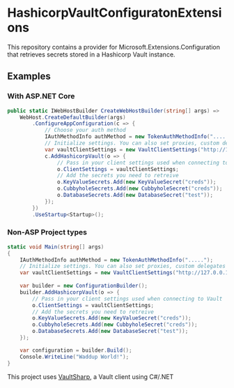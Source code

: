 # HashicorpVaultConfiguratonExtensions
This repository contains a provider for Microsoft.Extensions.Configuration that retrieves secrets stored in a Hashicorp Vault instance.  

## Examples

### With ASP.NET Core

```csharp
public static IWebHostBuilder CreateWebHostBuilder(string[] args) =>
    WebHost.CreateDefaultBuilder(args)
        .ConfigureAppConfiguration(c => {
            // Choose your auth method
            IAuthMethodInfo authMethod = new TokenAuthMethodInfo(".....");
            // Initialize settings. You can also set proxies, custom delegates etc. here.
            var vaultClientSettings = new VaultClientSettings("http://127.0.0.1:8200", authMethod);
            c.AddHashicorpVault(o => {
                // Pass in your client settings used when connecting to Vault
                o.ClientSettings = vaultClientSettings;
                // Add the secrets you need to retreive
                o.KeyValueSecrets.Add(new KeyValueSecret("creds"));
                o.CubbyholeSecrets.Add(new CubbyholeSecret("creds"));
                o.DatabaseSecrets.Add(new DatabaseSecret("test"));
            });
        })
        .UseStartup<Startup>();
```

### Non-ASP Project types

```csharp
static void Main(string[] args)
{
    IAuthMethodInfo authMethod = new TokenAuthMethodInfo(".....");
    // Initialize settings. You can also set proxies, custom delegates etc. here.
    var vaultClientSettings = new VaultClientSettings("http://127.0.0.1:8200", authMethod);
    
    var builder = new ConfigurationBuilder();
    builder.AddHashicorpVault(o => {
        // Pass in your client settings used when connecting to Vault
        o.ClientSettings = vaultClientSettings;
        // Add the secrets you need to retreive
        o.KeyValueSecrets.Add(new KeyValueSecret("creds"));
        o.CubbyholeSecrets.Add(new CubbyholeSecret("creds"));
        o.DatabaseSecrets.Add(new DatabaseSecret("test"));
    });

    var configuration = builder.Build();
    Console.WriteLine("Waddup World!");
}
```

This project uses [VaultSharp](https://github.com/rajanadar/VaultSharp), a Vault client using C#/.NET
